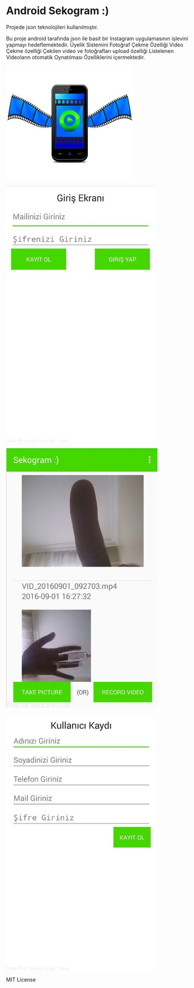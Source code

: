﻿# Android Sekogram :)
Projede json teknolojileri kullanılmıştır.

Bu proje android tarafında json ile basit bir Instagram uygulamasının işlevini yapmayı hedeflemektedir.
	Üyelik Sistemini
	Fotoğraf Çekme Özelliği
	Video Çekme özelliği
	Çekilen video ve fotoğrafları upload özelliği
	Listelenen Videoların otomatik Oynatılması Özelliklerini içermektedir.	
	
![alt text](ext1.jpeg "Project Photo 1")

![alt text](ext2.jpeg "Project Photo 2")

![alt text](ext3.jpeg "Project Photo 3")

![alt text](ext4.jpeg "Project Photo 4")


MIT License
